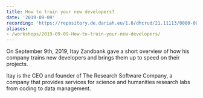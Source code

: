 ```yaml
---
title: How to train your new developers?
date: '2019-09-09'
recording: 'https://repository.de.dariah.eu/1.0/dhcrud/21.11113/0000-000C-35D8-5/data'
aliases:
- /workshops/2019-09-09-How-to-train-your-new-developers/
---
```


On September 9th, 2019, Itay Zandbank gave a short overview of how his company trains new developers and brings them up to speed on their projects.

Itay is the CEO and founder of The Research Software Company, a company that provides services for science and humanities research labs from coding to data management.
